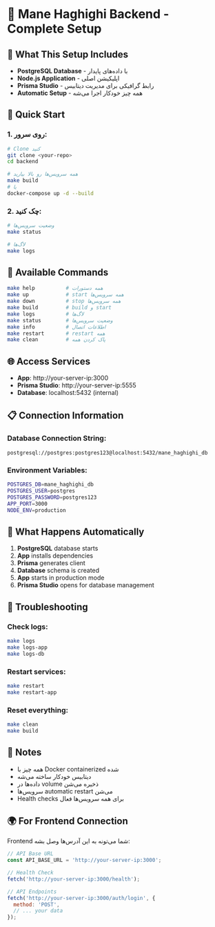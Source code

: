 # 🚀 Mane Haghighi Backend - Complete Setup

## 🎯 What This Setup Includes

- **PostgreSQL Database** - با داده‌های پایدار
- **Node.js Application** - اپلیکیشن اصلی
- **Prisma Studio** - رابط گرافیکی برای مدیریت دیتابیس
- **Automatic Setup** - همه چیز خودکار اجرا می‌شه

## 🚀 Quick Start

### 1. روی سرور:
```bash
# Clone کنید
git clone <your-repo>
cd backend

# همه سرویس‌ها رو بالا بیارید
make build
# یا
docker-compose up -d --build
```

### 2. چک کنید:
```bash
# وضعیت سرویس‌ها
make status

# لاگ‌ها
make logs
```

## 🔧 Available Commands

```bash
make help          # همه دستورات
make up            # start همه سرویس‌ها
make down          # stop همه سرویس‌ها
make build         # build و start
make logs          # لاگ‌ها
make status        # وضعیت سرویس‌ها
make info          # اطلاعات اتصال
make restart       # restart همه
make clean         # پاک کردن همه
```

## 🌐 Access Services

- **App**: http://your-server-ip:3000
- **Prisma Studio**: http://your-server-ip:5555
- **Database**: localhost:5432 (internal)

## 📋 Connection Information

### Database Connection String:
```
postgresql://postgres:postgres123@localhost:5432/mane_haghighi_db
```

### Environment Variables:
```bash
POSTGRES_DB=mane_haghighi_db
POSTGRES_USER=postgres
POSTGRES_PASSWORD=postgres123
APP_PORT=3000
NODE_ENV=production
```

## 🔄 What Happens Automatically

1. **PostgreSQL** database starts
2. **App** installs dependencies
3. **Prisma** generates client
4. **Database** schema is created
5. **App** starts in production mode
6. **Prisma Studio** opens for database management

## 🐛 Troubleshooting

### Check logs:
```bash
make logs
make logs-app
make logs-db
```

### Restart services:
```bash
make restart
make restart-app
```

### Reset everything:
```bash
make clean
make build
```

## 📝 Notes

- همه چیز با Docker containerized شده
- دیتابیس خودکار ساخته می‌شه
- داده‌ها در volume ذخیره می‌شن
- سرویس‌ها automatic restart می‌شن
- Health checks برای همه سرویس‌ها فعال

## 🌍 For Frontend Connection

Frontend شما می‌تونه به این آدرس‌ها وصل بشه:

```javascript
// API Base URL
const API_BASE_URL = 'http://your-server-ip:3000';

// Health Check
fetch('http://your-server-ip:3000/health');

// API Endpoints
fetch('http://your-server-ip:3000/auth/login', {
  method: 'POST',
  // ... your data
});
```
